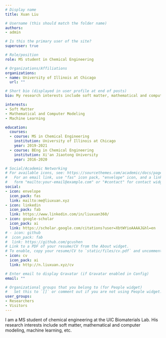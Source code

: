 ```yaml
---
# Display name
title: Xuan Liu

# Username (this should match the folder name)
authors:
- admin

# Is this the primary user of the site?
superuser: true

# Role/position
role: MS student in Chemical Engineering

# Organizations/Affiliations
organizations:
- name: University of Illinois at Chicago
  url: ""

# Short bio (displayed in user profile at end of posts)
bio: My research interests include soft matter, mathematical and computer modeling, machine learning, etc.

interests:
- Soft Matter
- Mathematical and Computer Modeling
- Machine Learning

education:
  courses:
  - course: MS in Chemical Engineering
    institution: University of Illinois at Chicago
    year: 2019-2021
  - course: BEng in Chemical Engineering
    institution: Xi'an Jiaotong University
    year: 2016-2020

# Social/Academic Networking
# For available icons, see: https://sourcethemes.com/academic/docs/page-builder/#icons
#   For an email link, use "fas" icon pack, "envelope" icon, and a link in the
#   form "mailto:your-email@example.com" or "#contact" for contact widget.
social:
- icon: envelope
  icon_pack: fas
  link: mailto:me@liuxuan.xyz
- icon: linkedin
  icon_pack: fab
  link: https://www.linkedin.com/in/liuxuan360/
- icon: google-scholar
  icon_pack: ai
  link: https://scholar.google.com/citations?user=XbtWYioAAAAJ&hl=en
# - icon: github
#  icon_pack: fab
#  link: https://github.com/gcushen
# Link to a PDF of your resume/CV from the About widget.
# To enable, copy your resume/CV to `static/files/cv.pdf` and uncomment the lines below.
- icon: cv
  icon_pack: ai
  link: http://n.liuxuan.xyz/cv

# Enter email to display Gravatar (if Gravatar enabled in Config)
email: ""

# Organizational groups that you belong to (for People widget)
#   Set this to `[]` or comment out if you are not using People widget.
user_groups:
- Researchers
- Visitors
---
```


I am a MS student of chemical engineering at the UIC Biomaterials Lab. His research interests include soft matter, mathematical and computer modeling, machine learning, etc.
